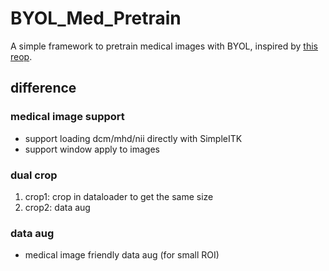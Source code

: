 # BYOL_Med_Pretrain
 
A simple framework to pretrain medical images with BYOL, inspired by [this reop](https://github.com/lucidrains/byol-pytorch).

## difference
### medical image support
- support loading dcm/mhd/nii directly with SimpleITK
- support window apply to images
### dual crop

1. crop1: crop in dataloader to get the same size
2. crop2: data aug

### data aug

- medical image friendly data aug (for small ROI)